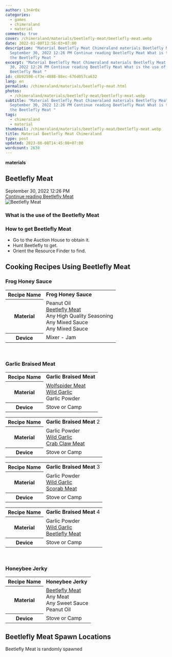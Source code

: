```yaml
---
author: L3n4r0x
categories:
  - games
  - chimeraland
  - material
comments: true
cover: /chimeraland/materials/beetlefly-meat/beetlefly-meat.webp
date: 2022-01-08T12:56:03+07:00
description: "Material Beetlefly Meat Chimeraland materials Beetlefly Meat
  September 30, 2022 12:26 PM Continue reading Beetlefly Meat What is the use of
  the Beetlefly Meat "
excerpt: "Material Beetlefly Meat Chimeraland materials Beetlefly Meat September
  30, 2022 12:26 PM Continue reading Beetlefly Meat What is the use of the
  Beetlefly Meat "
id: c8b92598-cf3e-4888-88ec-676d057ca632
lang: en
permalink: /chimeraland/materials/beetlefly-meat.html
photos:
  - /chimeraland/materials/beetlefly-meat/beetlefly-meat.webp
subtitle: "Material Beetlefly Meat Chimeraland materials Beetlefly Meat
  September 30, 2022 12:26 PM Continue reading Beetlefly Meat What is the use of
  the Beetlefly Meat "
tags:
  - chimeraland
  - material
thumbnail: /chimeraland/materials/beetlefly-meat/beetlefly-meat.webp
title: Material Beetlefly Meat Chimeraland
type: post
updated: 2023-08-08T14:45:00+07:00
wordcount: 2630
---
```


<link
  rel="stylesheet"
  href="https://rawcdn.githack.com/dimaslanjaka/Web-Manajemen/870a349/css/bootstrap-5-3-0-alpha3-wrapper.css"
/>
<section id="bootstrap-wrapper">
  <div data-bs-theme="dark">
    <div
      class="row g-0 border rounded overflow-hidden flex-md-row mb-4 shadow-sm position-relative bg-dark text-light"
    >
      <div class="col p-4 d-flex flex-column position-static">
        <strong class="d-inline-block mb-2 text-success">materials</strong>
        <h2 class="mb-0">Beetlefly Meat</h2>
        <div class="mb-1 text-muted">September 30, 2022 12:26 PM</div>
        <a
          href="/chimeraland/materials/beetlefly-meat.html"
          class="stretched-link d-none text-primary"
          >Continue reading Beetlefly Meat</a
        >
      </div>
      <div class="col-auto d-none d-md-block d-lg-block">
        <img
          src="https://www.webmanajemen.com/chimeraland/materials/beetlefly-meat/beetlefly-meat.webp"
          alt="Beetlefly Meat"
        />
      </div>
    </div>
    <div class="row">
      <div class="col-lg-6 col-12 mb-2">
        <div class="card">
          <div class="card-body">
            <h3 class="card-title">What is the use of the Beetlefly Meat</h3>
            <div class="card-text"><ul></ul></div>
          </div>
        </div>
      </div>
      <div class="col-lg-6 col-12 mb-2">
        <div class="card">
          <div class="card-body">
            <h3 class="card-title">How to get Beetlefly Meat</h3>
            <div class="card-text">
              <ul>
                <li>Go to the Auction House to obtain it.</li>
                <li>Hunt Beetlefly to get.</li>
                <li>Orient the Resource Finder to find.</li>
              </ul>
            </div>
          </div>
        </div>
      </div>
      <div class="col-12 mb-2">
        <h2 id="cookable">Cooking Recipes Using Beetlefly Meat</h2>
        <div id="recipe-frog-honey-sauce">
          <h3 id="item-frog-honey-sauce">Frog Honey Sauce</h3>
          <div class="mb-2">
            <table class="table">
              <tr>
                <th>Recipe Name</th>
                <td><b>Frog Honey Sauce</b></td>
              </tr>
              <tr>
                <th>Material</th>
                <td>
                  Peanut Oil<br /><a
                    class="text-decoration-none text-primary"
                    href="/chimeraland/materials/beetlefly-meat.html"
                    >Beetlefly Meat</a
                  ><br />Any High Quality Seasoning<br />Any Mixed Sauce<br />Any
                  Mixed Sauce
                </td>
              </tr>
              <tr>
                <th>Device</th>
                <td>Mixer - Jam</td>
              </tr>
            </table>
          </div>
        </div>
        <br />
        <div id="recipe-garlic-braised-meat">
          <h3 id="item-garlic-braised-meat">Garlic Braised Meat</h3>
          <div class="mb-2">
            <table class="table">
              <tr>
                <th>Recipe Name</th>
                <td><b>Garlic Braised Meat</b></td>
              </tr>
              <tr>
                <th>Material</th>
                <td>
                  <a
                    class="text-decoration-none text-primary"
                    href="/chimeraland/materials/wolfspider-meat.html"
                    >Wolfspider Meat</a
                  ><br /><a
                    class="text-decoration-none text-primary"
                    href="/chimeraland/materials/wild-garlic.html"
                    >Wild Garlic</a
                  ><br />Garlic Powder
                </td>
              </tr>
              <tr>
                <th>Device</th>
                <td>Stove or Camp</td>
              </tr>
            </table>
          </div>
          <div class="mb-2">
            <table class="table">
              <tr>
                <th>Recipe Name</th>
                <td><b>Garlic Braised Meat</b> 2</td>
              </tr>
              <tr>
                <th>Material</th>
                <td>
                  Garlic Powder<br /><a
                    class="text-decoration-none text-primary"
                    href="/chimeraland/materials/wild-garlic.html"
                    >Wild Garlic</a
                  ><br /><a
                    class="text-decoration-none text-primary"
                    href="/chimeraland/materials/crab-claw-meat.html"
                    >Crab Claw Meat</a
                  >
                </td>
              </tr>
              <tr>
                <th>Device</th>
                <td>Stove or Camp</td>
              </tr>
            </table>
          </div>
          <div class="mb-2">
            <table class="table">
              <tr>
                <th>Recipe Name</th>
                <td><b>Garlic Braised Meat</b> 3</td>
              </tr>
              <tr>
                <th>Material</th>
                <td>
                  Garlic Powder<br /><a
                    class="text-decoration-none text-primary"
                    href="/chimeraland/materials/wild-garlic.html"
                    >Wild Garlic</a
                  ><br /><a
                    class="text-decoration-none text-primary"
                    href="/chimeraland/materials/scorab-meat.html"
                    >Scorab Meat</a
                  >
                </td>
              </tr>
              <tr>
                <th>Device</th>
                <td>Stove or Camp</td>
              </tr>
            </table>
          </div>
          <div class="mb-2">
            <table class="table">
              <tr>
                <th>Recipe Name</th>
                <td><b>Garlic Braised Meat</b> 4</td>
              </tr>
              <tr>
                <th>Material</th>
                <td>
                  Garlic Powder<br /><a
                    class="text-decoration-none text-primary"
                    href="/chimeraland/materials/wild-garlic.html"
                    >Wild Garlic</a
                  ><br /><a
                    class="text-decoration-none text-primary"
                    href="/chimeraland/materials/beetlefly-meat.html"
                    >Beetlefly Meat</a
                  >
                </td>
              </tr>
              <tr>
                <th>Device</th>
                <td>Stove or Camp</td>
              </tr>
            </table>
          </div>
        </div>
        <br />
        <div id="recipe-honeybee-jerky">
          <h3 id="item-honeybee-jerky">Honeybee Jerky</h3>
          <div class="mb-2">
            <table class="table">
              <tr>
                <th>Recipe Name</th>
                <td><b>Honeybee Jerky</b></td>
              </tr>
              <tr>
                <th>Material</th>
                <td>
                  <a
                    class="text-decoration-none text-primary"
                    href="/chimeraland/materials/beetlefly-meat.html"
                    >Beetlefly Meat</a
                  ><br />Any Meat<br />Any Sweet Sauce<br />Peanut Oil
                </td>
              </tr>
              <tr>
                <th>Device</th>
                <td>Stove or Camp</td>
              </tr>
            </table>
          </div>
        </div>
      </div>
      <div class="col-12 mb-2">
        <h2>Beetlefly Meat Spawn Locations</h2>
        <p>Beetlefly Meat is randomly spawned</p>
      </div>
    </div>
  </div>
</section>